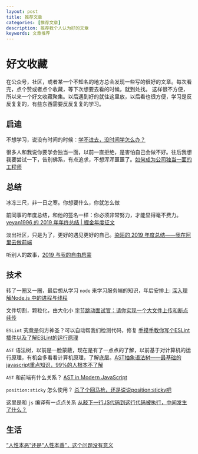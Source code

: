```yaml
---
layout: post
title: 推荐文章
categories: [推荐文章]
description: 推荐我个人认为好的文章
keywords: 文章推荐
---
```



# 好文收藏
在公众号，社区，或者某一个不知名的地方总会发现一些写的很好的文章。每次看完，点个赞或者点个收藏，等下次想要去看的时候，就到处找。
这样很不方便，所以来一个好文收藏聚集。以后遇到好的就往这里放，以后看也很方便，学习是反反复复的，有些东西需要反反复复的学习。

## 启迪
不想学习，说没有时间的时候：[学不进去，没时间学怎么办？](https://www.zhangxinxu.com/life/2019/03/study/)

很多人和我说你要学会独当一面，以前一直拒绝，是害怕自己会做不好。往后我想我要尝试一下，告别佛系，有点追求，不想浑浑噩噩了。[如何成为公司独当一面的工程师](https://juejin.im/post/5dd4cc71f265da0bca7899cf)
## 总结
冰冻三尺，非一日之寒。你想要什么，你就怎么做

前同事的年度总结，和他的签名一样：你必须非常努力，才能显得毫不费力。[yeyan1996 的 2019 年年终总结 | 掘金年度征文](https://juejin.im/post/5de8633951882512670ec60c)

淡出社区，只是为了，更好的遇见更好的自己。[染陌的 2019 年度总结——我在阿里云做前端](https://juejin.im/post/5e1d43e95188254c0a040f76)

听别人的故事，[2019 与我的自由启蒙](https://juejin.im/post/5e0deb5af265da5d625265d6)

## 技术

转了一圈又一圈，最后想从学习 `node` 来学习服务端的知识，年后安排上: [深入理解Node.js 中的进程与线程](https://juejin.im/post/5d43017be51d4561f40adcf9)

文件切割，颗粒化，由大化小 [字节跳动面试官：请你实现一个大文件上传和断点续传](https://juejin.im/post/5dff8a26e51d4558105420ed)

`ESLint` 究竟是何方神圣？可以自动帮我们检测代码，修复 [手摸手教你写个ESLint 插件以及了解ESLint的运行原理](https://juejin.im/post/5de8f14ff265da33f9794489)

`AST` 语法树，以前是一脸蒙蔽，现在是有了一点点的了解，以前基于对计算机的运行原理，有机会多看看计算机原理，了解底层。[AST抽象语法树——最基础的javascript重点知识，99%的人根本不了解](https://segmentfault.com/a/1190000016231512)

`AST` 和前端有什么关系？ [AST in Modern JavaScript](https://zhuanlan.zhihu.com/p/32189701)

`position:sticky` 怎么使用？ [杀了个回马枪，还是说说position:sticky吧](https://www.zhangxinxu.com/wordpress/2018/12/css-position-sticky/)

 这里是和 `js` 编译有一点点关系 [从敲下一行JS代码到这行代码被执行，中间发生了什么？](https://zhuanlan.zhihu.com/p/101137995)
 
## 生活
[“人性本恶”还是“人性本善”，这个问题没有意义](https://mp.weixin.qq.com/s/M-d6lH3v4W7OUX4PCAP05Q)
